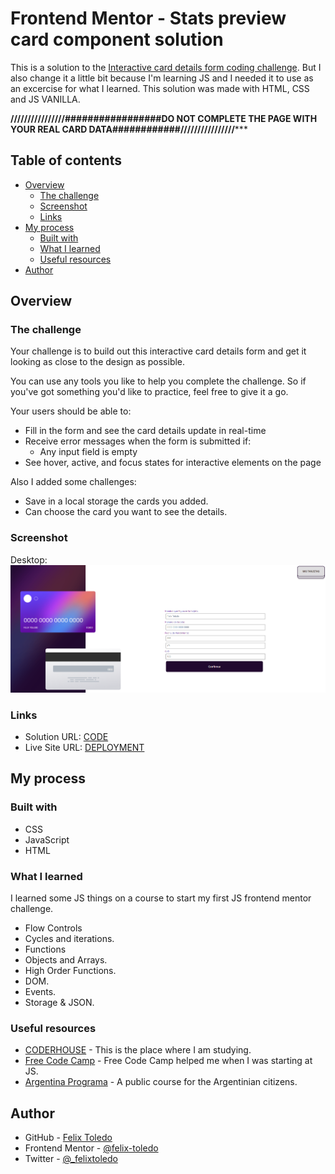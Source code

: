 # Frontend Mentor - Stats preview card component solution

This is a solution to the [ Interactive card details form coding challenge](https://www.frontendmentor.io/challenges/interactive-card-details-form-XpS8cKZDWw). 
But I also change it a little bit because I'm learning JS and I needed it to use as an excercise for what I learned.
This solution was made with HTML, CSS and JS VANILLA.

********************////////////////#################DO NOT COMPLETE THE PAGE WITH YOUR REAL CARD DATA############////////////////***********************

## Table of contents

- [Overview](#overview)
  - [The challenge](#the-challenge)
  - [Screenshot](#screenshot)
  - [Links](#links)
- [My process](#my-process)
  - [Built with](#built-with)
  - [What I learned](#what-i-learned)
  - [Useful resources](#useful-resources)
- [Author](#author)

## Overview

### The challenge

Your challenge is to build out this interactive card details form and get it looking as close to the design as possible.

You can use any tools you like to help you complete the challenge. So if you've got something you'd like to practice, feel free to give it a go.

Your users should be able to: 

- Fill in the form and see the card details update in real-time
- Receive error messages when the form is submitted if:
  - Any input field is empty
- See hover, active, and focus states for interactive elements on the page

Also I added some challenges:
- Save in a local storage the cards you added.
- Can choose the card you want to see the details.

### Screenshot
Desktop:
![](./screenshot_1.png)

### Links

- Solution URL: [CODE]()
- Live Site URL: [DEPLOYMENT]()

## My process

### Built with

- CSS
- JavaScript
- HTML

### What I learned

I learned some JS things on a course to start my first JS frontend mentor challenge.

- Flow Controls
- Cycles and iterations.
- Functions
- Objects and Arrays.
- High Order Functions.
- DOM.
- Events.
- Storage & JSON.

### Useful resources

- [CODERHOUSE](https://www.coderhouse.com/online/javascript) - This is the place where I am studying.
- [Free Code Camp](https://www.freecodecamp.org/) - Free Code Camp helped me when I was starting at JS.
- [Argentina Programa](https://www.argentina.gob.ar/produccion/transformacion-digital-y-economia-del-conocimiento/argentina-programa) - A public course for the Argentinian citizens.

## Author

- GitHub - [Felix Toledo](https://github.com/felix-toledo)
- Frontend Mentor - [@felix-toledo](https://www.frontendmentor.io/profile/felix-toledo)
- Twitter - [@_felixtoledo](https://www.twitter.com/_felixtoledo)
